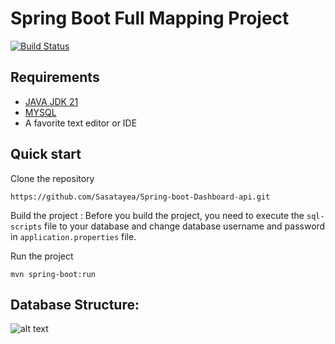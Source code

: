 # Spring Boot Full Mapping Project

[![Build Status](https://travis-ci.org/joemccann/dillinger.svg?branch=master)](https://travis-ci.org/joemccann/dillinger)
## Requirements

- [JAVA JDK 21](https://www.oracle.com/java/technologies/javase/jdk21-archive-downloads.html)
-  [MYSQL](https://www.mysql.com/)
- A favorite text editor or IDE

## Quick start
 Clone the repository

    https://github.com/Sasatayea/Spring-boot-Dashboard-api.git
 Build the project : Before you build the project, you need to execute the `sql-scripts` file to your database and change database username and password in `application.properties` file.

 Run the project
    
    mvn spring-boot:run

## Database Structure:

![alt text](![image](https://github.com/user-attachments/assets/65e97f50-cb16-4098-b34d-fa00dc7745d6)"Title")

